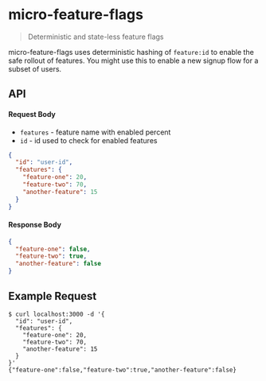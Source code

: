 # micro-feature-flags

> Deterministic and state-less feature flags

micro-feature-flags uses deterministic hashing of `feature:id` to enable the safe rollout of features. You might use this to enable a new signup flow for a subset of users.

## API

#### Request Body

- `features` - feature name with enabled percent
- `id` - id used to check for enabled features

``` json
{
  "id": "user-id",
  "features": {
    "feature-one": 20,
    "feature-two": 70,
    "another-feature": 15
  }
}
```

#### Response Body

``` json
{
  "feature-one": false,
  "feature-two": true,
  "another-feature": false
}
```

## Example Request

```
$ curl localhost:3000 -d '{
  "id": "user-id",
  "features": {
    "feature-one": 20,
    "feature-two": 70,
    "another-feature": 15
  }
}'
{"feature-one":false,"feature-two":true,"another-feature":false}
```
